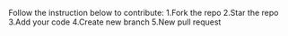 Follow the instruction below to contribute:
1.Fork the repo
2.Star the repo
3.Add your code
4.Create new branch
5.New pull request

